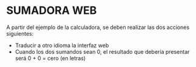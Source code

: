 SUMADORA WEB
============

A partir del ejemplo de la calculadora, se deben realizar las dos acciones siguientes:
 * Traducir a otro idioma la interfaz web
 * Cuando los dos sumandos sean 0, el resultado que debería presentar será 0 + 0 = cero (en letras)
 